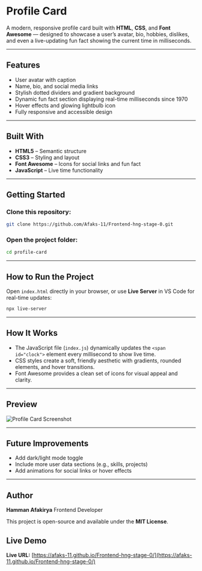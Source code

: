 # **Profile Card**

A modern, responsive profile card built with **HTML**, **CSS**, and **Font Awesome** — designed to showcase a user’s avatar, bio, hobbies, dislikes, and even a live-updating fun fact showing the current time in milliseconds.

---

## **Features**

- User avatar with caption
- Name, bio, and social media links
- Stylish dotted dividers and gradient background
- Dynamic fun fact section displaying real-time milliseconds since 1970
- Hover effects and glowing lightbulb icon
- Fully responsive and accessible design

---

## **Built With**

- **HTML5** – Semantic structure
- **CSS3** – Styling and layout
- **Font Awesome** – Icons for social links and fun fact
- **JavaScript** – Live time functionality

---

## **Getting Started**

### Clone this repository:

```bash
git clone https://github.com/Afaks-11/Frontend-hng-stage-0.git
```

### Open the project folder:

```bash
cd profile-card
```

---

## **How to Run the Project**

Open `index.html` directly in your browser, or use **Live Server** in VS Code for real-time updates:

```bash
npx live-server
```

---

## **How It Works**

- The JavaScript file (`index.js`) dynamically updates the `<span id="clock">` element every millisecond to show live time.
- CSS styles create a soft, friendly aesthetic with gradients, rounded elements, and hover transitions.
- Font Awesome provides a clean set of icons for visual appeal and clarity.

---

## **Preview**

![Profile Card Screenshot](img/Screenshot-1.png)

---

## **Future Improvements**

- Add dark/light mode toggle
- Include more user data sections (e.g., skills, projects)
- Add animations for social links or hover effects

---

## **Author**

**Hamman Afakirya**
Frontend Developer

This project is open-source and available under the **MIT License**.

##  Live Demo
**Live URL:** [https://afaks-11.github.io/Frontend-hng-stage-0/](https://afaks-11.github.io/Frontend-hng-stage-0/)
